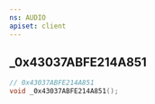 ```yaml
---
ns: AUDIO
apiset: client
---
```

## _0x43037ABFE214A851

```c
// 0x43037ABFE214A851
void _0x43037ABFE214A851();
```





